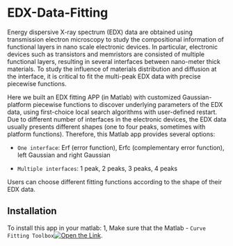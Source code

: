 # EDX-Data-Fitting
Energy dispersive X-ray spectrum (EDX) data are obtained using transmission electron microscopy to study the compositional information of functional layers in nano scale electronic devices. In particular, electronic devices such as transistors and memristors are consisted of multiple functional layers, resulting in several interfaces between nano-meter thick materials. To study the influence of materials distribution and diffusion at the interface, it is critical to fit the multi-peak EDX data with precise piecewise functions.

Here we built an EDX fitting APP (in Matlab) with customized Gaussian-platform piecewise functions to discover underlying parameters of the EDX data, using first-choice local search algorithms with user-defined restart. Due to different number of interfaces in the electronic devices, the EDX data usually presents different shapes (one to four peaks, sometimes with platform functions). Therefore, this Matlab app provides several options: 

- `One interface`: Erf (error function), Erfc (complementary error function), left Gaussian and right Gaussian 

- `Multiple interfaces`: 1 peak, 2 peaks, 3 peaks, 4 peaks

Users can choose different fitting functions according to the shape of their EDX data.

## Installation
To install this app in your matlab:
1, Make sure that the Matlab - `Curve Fitting Toolbox`[![Open the Link](https://colab.research.google.com/assets/colab-badge.svg)](https://colab.research.google.com/github/deepmind/alphatensor/blob/master/algorithms/explore_factorizations.ipynb).


